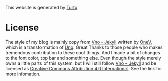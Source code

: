 This website is generated by [Turto](https://github.com/dark19940411/TurtleHomePage).
# License
The style of my blog is mainly copy from [Vno - Jekyll](https://github.com/onevcat/vno-jekyll) 
written by [OneV](https://onevcat.com), which is a transformation of [Uno](https://github.com/daleanthony/uno). Great Thanks 
to those people who makes tremendous contribution to these cool things. And I made a bit of changes to the font color, top
 bar and something else. Even though the style merely owns a little parts of this system, but I will still follow 
 [Vno - Jekyll](https://github.com/onevcat/vno-jekyll) and be licensed as 
 [Creative Commons Attribution 4.0 International](https://creativecommons.org/licenses/by/4.0/). See the link for more infomation.

